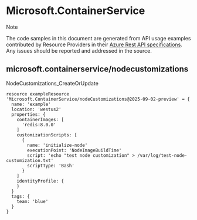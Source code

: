 # Microsoft.ContainerService
  
> [!NOTE]
> The code samples in this document are generated from API usage examples contributed by Resource Providers in their [Azure Rest API specifications](https://github.com/Azure/azure-rest-api-specs). Any issues should be reported and addressed in the source.


## microsoft.containerservice/nodecustomizations

NodeCustomizations_CreateOrUpdate
```bicep
resource exampleResource 'Microsoft.ContainerService/nodeCustomizations@2025-09-02-preview' = {
  name: 'example'
  location: 'westus2'
  properties: {
    containerImages: [
      'redis:8.0.0'
    ]
    customizationScripts: [
      {
        name: 'initialize-node'
        executionPoint: 'NodeImageBuildTime'
        script: 'echo "test node customization" > /var/log/test-node-customization.txt'
        scriptType: 'Bash'
      }
    ]
    identityProfile: {
    }
  }
  tags: {
    team: 'blue'
  }
}
```
